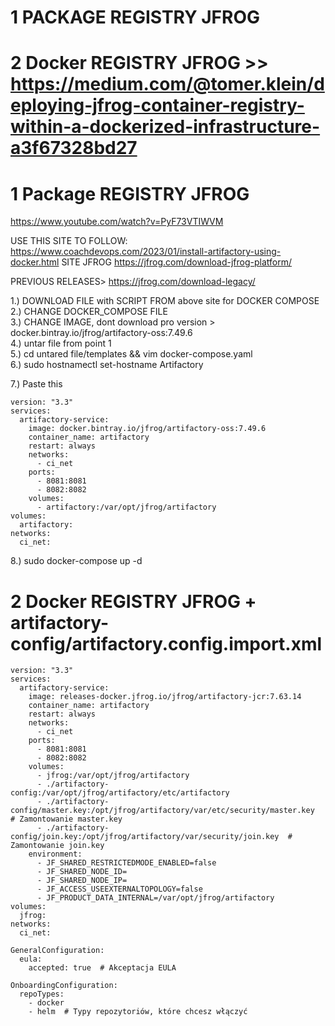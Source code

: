 # 1 PACKAGE REGISTRY JFROG  
# 2 Docker REGISTRY JFROG >> https://medium.com/@tomer.klein/deploying-jfrog-container-registry-within-a-dockerized-infrastructure-a3f67328bd27  






# 1 Package REGISTRY JFROG

https://www.youtube.com/watch?v=PyF73VTIWVM  

USE THIS SITE TO FOLLOW: https://www.coachdevops.com/2023/01/install-artifactory-using-docker.html
SITE JFROG
https://jfrog.com/download-jfrog-platform/


PREVIOUS RELEASES> https://jfrog.com/download-legacy/

1.) DOWNLOAD FILE with SCRIPT FROM above site for DOCKER COMPOSE  
2.) CHANGE DOCKER_COMPOSE FILE  
3.) CHANGE IMAGE, dont download pro version > docker.bintray.io/jfrog/artifactory-oss:7.49.6  
4.) untar file from point 1  
5.) cd untared file/templates && vim docker-compose.yaml  
6.) sudo hostnamectl set-hostname Artifactory  

7.) Paste this
```
version: "3.3"  
services:  
  artifactory-service:  
    image: docker.bintray.io/jfrog/artifactory-oss:7.49.6  
    container_name: artifactory  
    restart: always  
    networks:  
      - ci_net  
    ports:  
      - 8081:8081  
      - 8082:8082  
    volumes:  
      - artifactory:/var/opt/jfrog/artifactory  
volumes:  
  artifactory:  
networks:  
  ci_net:  
```

8.) sudo docker-compose up -d   

# 2 Docker REGISTRY JFROG + artifactory-config/artifactory.config.import.xml
```
version: "3.3"
services:
  artifactory-service:
    image: releases-docker.jfrog.io/jfrog/artifactory-jcr:7.63.14
    container_name: artifactory
    restart: always
    networks:
      - ci_net
    ports:
      - 8081:8081
      - 8082:8082
    volumes:
      - jfrog:/var/opt/jfrog/artifactory
      - ./artifactory-config:/var/opt/jfrog/artifactory/etc/artifactory
      - ./artifactory-config/master.key:/opt/jfrog/artifactory/var/etc/security/master.key  # Zamontowanie master.key
      - ./artifactory-config/join.key:/opt/jfrog/artifactory/var/security/join.key  # Zamontowanie join.key
    environment:
      - JF_SHARED_RESTRICTEDMODE_ENABLED=false
      - JF_SHARED_NODE_ID=
      - JF_SHARED_NODE_IP=
      - JF_ACCESS_USEEXTERNALTOPOLOGY=false
      - JF_PRODUCT_DATA_INTERNAL=/var/opt/jfrog/artifactory
volumes:
  jfrog:
networks:
  ci_net:
```

```
GeneralConfiguration: 
  eula: 
    accepted: true  # Akceptacja EULA
    
OnboardingConfiguration:
  repoTypes:
    - docker
    - helm  # Typy repozytoriów, które chcesz włączyć
```
